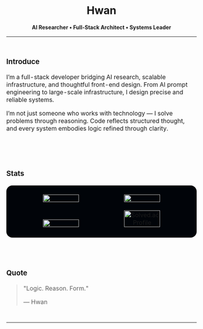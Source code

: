 <h1 align="center">Hwan</h1>
<p align="center"><b>AI Researcher • Full-Stack Architect • Systems Leader</b></p>
<table align="center" style="border-collapse:collapse;width:100%;max-width:720px;">
  <tr>
    <td style="padding:28px 0;">
      <h3>Introduce</h3>
      <p>I’m a full-stack developer bridging AI research, scalable infrastructure, and thoughtful front-end design. From AI prompt engineering to large-scale infrastructure, I design precise and reliable systems.</p>
      <p>I’m not just someone who works with technology — I solve problems through reasoning. Code reflects structured thought, and every system embodies logic refined through clarity.</p>
    </td>
  </tr>
  <tr>
    <td style="padding:28px 0;">
      <h3>Stats</h3>
      <div align="center" style="background:#010409;border-radius:16px;padding:24px 18px;margin-top:20px;">
        <div>
          <img src="https://github-readme-streak-stats.herokuapp.com?user=667700996&theme=github-dark-blue&background=0d1117&ring=58a6ff&fire=58a6ff&currStreakLabel=58a6ff&sideLabels=c9d1d9&dates=c9d1d9&currStreakNum=c9d1d9&sideNums=c9d1d9&hide_border=true&count_private=true" width="45%" style="max-width:300px;">
          <img src="https://github-readme-stats.vercel.app/api/top-langs?username=667700996&layout=compact&langs_count=4&hide=scss,MDX,css&theme=github_dark&bg_color=0d1117&title_color=58a6ff&text_color=c9d1d9&hide_border=true" width="45%" style="max-width:300px;">
        </div>
        <div style="margin-top:18px;">
          <img src="https://github-readme-stats.vercel.app/api?username=667700996&show_icons=true&include_all_commits=true&count_private=true&hide=prs,issues,contribs&theme=github_dark&bg_color=0d1117&title_color=58a6ff&text_color=c9d1d9&icon_color=58a6ff&hide_border=true" width="45%" style="max-width:300px;">
          <a href="https://solved.ac/667700996">
            <img src="http://mazassumnida.wtf/api/generate_badge?boj=667700996" alt="Solved.ac Profile" width="45%" style="max-width:300px;">
          </a>
        </div>
      </div>
    </td>
  </tr>
  <tr>
    <td style="padding:28px 0;">
      <h3>Quote</h3>
      <blockquote>
        <p>"Logic. Reason. Form."</p>
        <p>— Hwan</p>
      </blockquote>
    </td>
  </tr>
</table>
